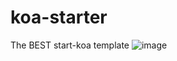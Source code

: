 # koa-starter
The BEST start-koa template
![image](https://user-images.githubusercontent.com/6395714/33306133-171ced3e-d44c-11e7-9fc3-8bc0bfe72d36.png)
